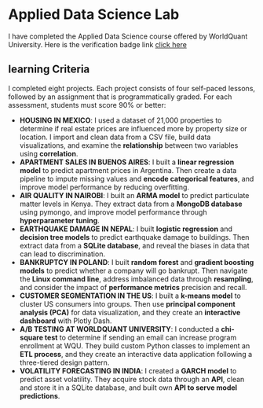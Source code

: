 # Applied Data Science Lab 
I have completed the Applied Data Science course offered by WorldQuant University. Here is the verification badge link [click here](https://www.credly.com/badges/1c3e5ec1-f0ef-41f9-8f18-2d36c35b67c0/public_url)
## learning Criteria
I completed eight projects. Each project consists of four self-paced lessons, followed by an assignment that is programmatically graded. For each assessment, students must score 90% or better:
* **HOUSING IN MEXICO**: I used a dataset of 21,000 properties to determine if real estate prices are influenced more by property size or location. I import and clean data from a CSV file, build data visualizations, and examine the **relationship** between two variables using **correlation**.
* **APARTMENT SALES IN BUENOS AIRES**: I built a **linear regression model** to predict apartment prices in Argentina. Then create a data pipeline to impute missing values and **encode categorical features**, and improve model performance by reducing overfitting.
* **AIR QUALITY IN NAIROBI**: I built an **ARMA model** to predict particulate matter levels in Kenya. They extract data from a **MongoDB database** using pymongo, and improve model performance through **hyperparameter tuning**.
* **EARTHQUAKE DAMAGE IN NEPAL**: I built **logistic regression** and **decision tree models** to predict earthquake damage to buildings. Then extract data from a **SQLite database**, and reveal the biases in data that can lead to discrimination.
* **BANKRUPTCY IN POLAND**: I built **random forest** and **gradient boosting models** to predict whether a company will go bankrupt. Then navigate the **Linux command line**, address imbalanced data through **resampling**, and consider the impact of **performance metrics** precision and recall.
* **CUSTOMER SEGMENTATION IN THE US**: I built a **k-means model** to cluster US consumers into groups. Then use **principal component analysis (PCA)** for data visualization, and they create an **interactive dashboard** with Plotly Dash.
* **A/B TESTING AT WORLDQUANT UNIVERSITY**: I conducted a **chi-square test** to determine if sending an email can increase program enrollment at WQU. They build custom Python classes to implement an **ETL process**, and they create an interactive data application following a three-tiered design pattern.
* **VOLATILITY FORECASTING IN INDIA**: I created a **GARCH model** to predict asset volatility. They acquire stock data through an **API**, clean and store it in a SQLite database, and built own **API to serve model predictions**.
